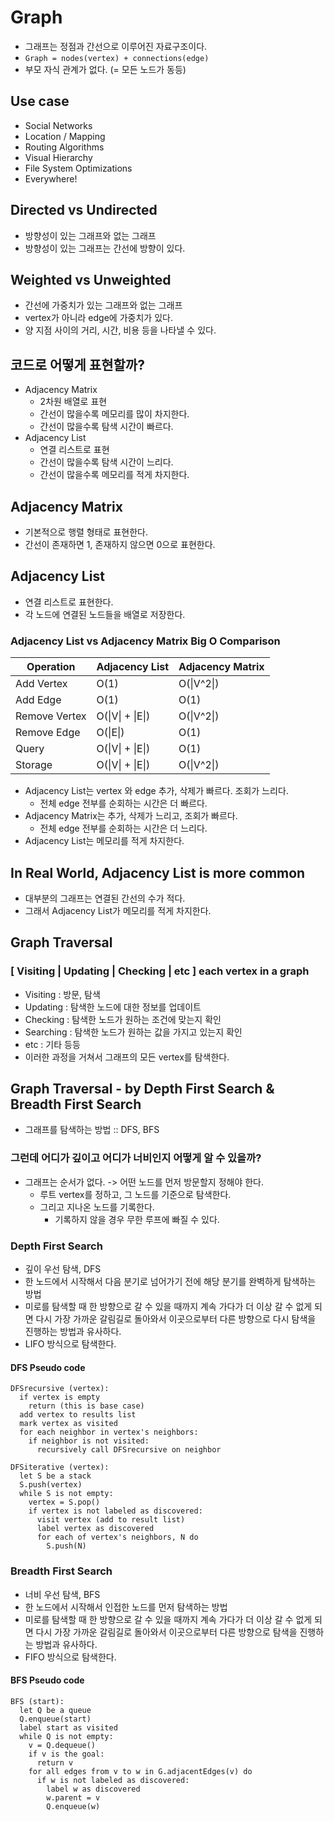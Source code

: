 # Graph
- 그래프는 정점과 간선으로 이루어진 자료구조이다.
- `Graph = nodes(vertex) + connections(edge)`
- 부모 자식 관계가 없다. (= 모든 노드가 동등)

## Use case
- Social Networks
- Location / Mapping
- Routing Algorithms
- Visual Hierarchy
- File System Optimizations
- Everywhere!

## Directed vs Undirected
- 방향성이 있는 그래프와 없는 그래프
- 방향성이 있는 그래프는 간선에 방향이 있다.

## Weighted vs Unweighted
- 간선에 가중치가 있는 그래프와 없는 그래프
- vertex가 아니라 edge에 가중치가 있다.
- 양 지점 사이의 거리, 시간, 비용 등을 나타낼 수 있다.

## 코드로 어떻게 표현할까?
- Adjacency Matrix
  - 2차원 배열로 표현
  - 간선이 많을수록 메모리를 많이 차지한다.
  - 간선이 많을수록 탐색 시간이 빠르다.
- Adjacency List
  - 연결 리스트로 표현
  - 간선이 많을수록 탐색 시간이 느리다.
  - 간선이 많을수록 메모리를 적게 차지한다.

## Adjacency Matrix
- 기본적으로 행렬 형태로 표현한다.
- 간선이 존재하면 1, 존재하지 않으면 0으로 표현한다.

## Adjacency List
- 연결 리스트로 표현한다.
- 각 노드에 연결된 노드들을 배열로 저장한다.

### Adjacency List vs Adjacency Matrix Big O Comparison
| Operation | Adjacency List | Adjacency Matrix |
| --- | --- | --- |
| Add Vertex | O(1) | O(\|V^2\|) |
| Add Edge | O(1) | O(1) |
| Remove Vertex | O(\|V\| + \|E\|) | O(\|V^2\|) |
| Remove Edge | O(\|E\|) | O(1) |
| Query | O(\|V\| + \|E\|) | O(1) |
| Storage | O(\|V\| + \|E\|) | O(\|V^2\|) |

- Adjacency List는 vertex 와 edge 추가, 삭제가 빠르다. 조회가 느리다.
  - 전체 edge 전부를 순회하는 시간은 더 빠르다.
- Adjacency Matrix는 추가, 삭제가 느리고, 조회가 빠르다.
  - 전체 edge 전부를 순회하는 시간은 더 느리다.
- Adjacency List는 메모리를 적게 차지한다.

## In Real World, Adjacency List is more common
- 대부분의 그래프는 연결된 간선의 수가 적다.
- 그래서 Adjacency List가 메모리를 적게 차지한다.

## Graph Traversal
### [ Visiting | Updating | Checking | etc ] each vertex in a graph
- Visiting : 방문, 탐색
- Updating : 탐색한 노드에 대한 정보를 업데이트
- Checking : 탐색한 노드가 원하는 조건에 맞는지 확인
- Searching : 탐색한 노드가 원하는 값을 가지고 있는지 확인
- etc : 기타 등등
- 이러한 과정을 거쳐서 그래프의 모든 vertex를 탐색한다.

## Graph Traversal - by Depth First Search & Breadth First Search
- 그래프를 탐색하는 방법 :: DFS, BFS

### 그런데 어디가 깊이고 어디가 너비인지 어떻게 알 수 있을까?
- 그래프는 순서가 없다. -> 어떤 노드를 먼저 방문할지 정해야 한다.
  - 루트 vertex를 정하고, 그 노드를 기준으로 탐색한다.
  - 그리고 지나온 노드를 기록한다.
    - 기록하지 않을 경우 무한 루프에 빠질 수 있다.

### Depth First Search
- 깊이 우선 탐색, DFS
- 한 노드에서 시작해서 다음 분기로 넘어가기 전에 해당 분기를 완벽하게 탐색하는 방법
- 미로를 탐색할 때 한 방향으로 갈 수 있을 때까지 계속 가다가 더 이상 갈 수 없게 되면 다시 가장 가까운 갈림길로 돌아와서 이곳으로부터 다른 방향으로 다시 탐색을 진행하는 방법과 유사하다.
- LIFO 방식으로 탐색한다.

#### DFS Pseudo code
```
DFSrecursive (vertex):
  if vertex is empty
    return (this is base case)
  add vertex to results list
  mark vertex as visited
  for each neighbor in vertex's neighbors:
    if neighbor is not visited:
      recursively call DFSrecursive on neighbor

DFSiterative (vertex):
  let S be a stack
  S.push(vertex)
  while S is not empty:
    vertex = S.pop()
    if vertex is not labeled as discovered:
      visit vertex (add to result list)
      label vertex as discovered
      for each of vertex's neighbors, N do
        S.push(N)
```

### Breadth First Search
- 너비 우선 탐색, BFS
- 한 노드에서 시작해서 인접한 노드를 먼저 탐색하는 방법
- 미로를 탐색할 때 한 방향으로 갈 수 있을 때까지 계속 가다가 더 이상 갈 수 없게 되면 다시 가장 가까운 갈림길로 돌아와서 이곳으로부터 다른 방향으로 탐색을 진행하는 방법과 유사하다.
- FIFO 방식으로 탐색한다.

#### BFS Pseudo code
```
BFS (start):
  let Q be a queue
  Q.enqueue(start)
  label start as visited
  while Q is not empty:
    v = Q.dequeue()
    if v is the goal:
      return v
    for all edges from v to w in G.adjacentEdges(v) do
      if w is not labeled as discovered:
        label w as discovered
        w.parent = v
        Q.enqueue(w)
```